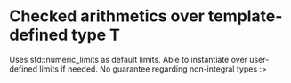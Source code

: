 # Checked arithmetics over template-defined type T

Uses std::numeric_limits<T> as default limits.
Able to instantiate over user-defined limits if needed.
No guarantee regarding non-integral types :>

